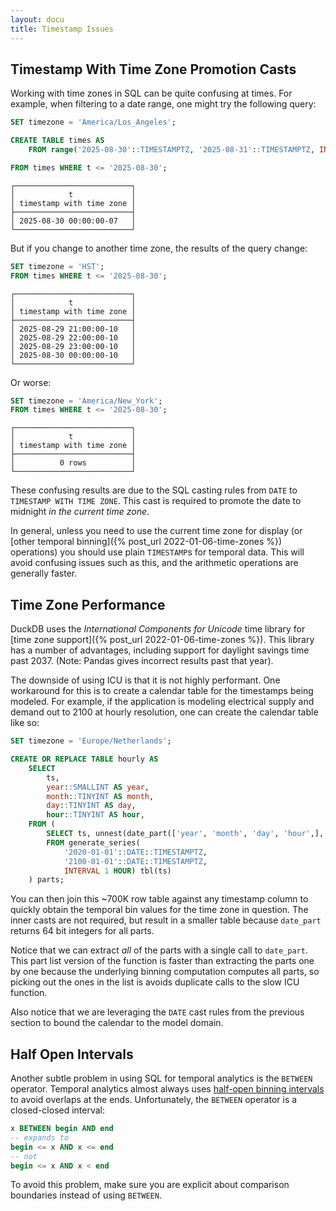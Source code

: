 ```yaml
---
layout: docu
title: Timestamp Issues
---
```


## Timestamp With Time Zone Promotion Casts

Working with time zones in SQL can be quite confusing at times. 
For example, when filtering to a date range, one might try the following query:

```sql
SET timezone = 'America/Los_Angeles';

CREATE TABLE times AS
    FROM range('2025-08-30'::TIMESTAMPTZ, '2025-08-31'::TIMESTAMPTZ, INTERVAL 1 HOUR) tbl(t);

FROM times WHERE t <= '2025-08-30';
```

```text
┌──────────────────────────┐
│            t             │
│ timestamp with time zone │
├──────────────────────────┤
│ 2025-08-30 00:00:00-07   │
└──────────────────────────┘
```

But if you change to another time zone, the results of the query change:

```sql
SET timezone = 'HST';
FROM times WHERE t <= '2025-08-30';
```

```text
┌──────────────────────────┐
│            t             │
│ timestamp with time zone │
├──────────────────────────┤
│ 2025-08-29 21:00:00-10   │
│ 2025-08-29 22:00:00-10   │
│ 2025-08-29 23:00:00-10   │
│ 2025-08-30 00:00:00-10   │
└──────────────────────────┘
```

Or worse:

```sql
SET timezone = 'America/New_York';
FROM times WHERE t <= '2025-08-30';
```

```text
┌──────────────────────────┐
│            t             │
│ timestamp with time zone │
├──────────────────────────┤
│          0 rows          │
└──────────────────────────┘
```

These confusing results are due to the SQL casting rules from `DATE` to `TIMESTAMP WITH TIME ZONE`.
This cast is required to promote the date to midnight _in the current time zone_. 

In general, unless you need to use the current time zone for display (or 
[other temporal binning]({% post_url 2022-01-06-time-zones %}) operations) 
you should use plain `TIMESTAMP`s for temporal data.
This will avoid confusing issues such as this, and the arithmetic operations are generally faster. 

## Time Zone Performance

DuckDB uses the _International Components for Unicode_ time library for 
[time zone support]({% post_url 2022-01-06-time-zones %}).
This library has a number of advantages, including support for daylight savings time past 2037.
(Note: Pandas gives incorrect results past that year).

The downside of using ICU is that it is not highly performant.
One workaround for this is to create a calendar table for the timestamps being modeled.
For example, if the application is modeling electrical supply and demand out to 2100 at hourly resolution,
one can create the calendar table like so:

```sql
SET timezone = 'Europe/Netherlands';

CREATE OR REPLACE TABLE hourly AS
    SELECT 
        ts, 
        year::SMALLINT AS year,
        month::TINYINT AS month,
        day::TINYINT AS day,
        hour::TINYINT AS hour,
    FROM (
        SELECT ts, unnest(date_part(['year', 'month', 'day', 'hour',], ts))
        FROM generate_series(
            '2020-01-01'::DATE::TIMESTAMPTZ, 
            '2100-01-01'::DATE::TIMESTAMPTZ, 
            INTERVAL 1 HOUR) tbl(ts)
    ) parts;
```

You can then join this ~700K row table against any timestamp column 
to quickly obtain the temporal bin values for the time zone in question.
The inner casts are not required, but result in a smaller table 
because `date_part` returns 64 bit integers for all parts.

Notice that we can extract _all_ of the parts with a single call to `date_part`.
This part list version of the function is faster than extracting the parts one by one
because the underlying binning computation computes all parts,
so picking out the ones in the list is avoids duplicate calls to the slow ICU function.

Also notice that we are leveraging the `DATE` cast rules from the previous section 
to bound the calendar to the model domain.

## Half Open Intervals

Another subtle problem in using SQL for temporal analytics is the `BETWEEN` operator.
Temporal analytics almost always uses 
[half-open binning intervals](https://www.cs.arizona.edu/~rts/tdbbook.pdf) 
to avoid overlaps at the ends.
Unfortunately, the `BETWEEN` operator is a closed-closed interval:

```sql
x BETWEEN begin AND end
-- expands to
begin <= x AND x <= end
-- not
begin <= x AND x < end

```

To avoid this problem, make sure you are explicit about comparison boundaries instead of using `BETWEEN`.
